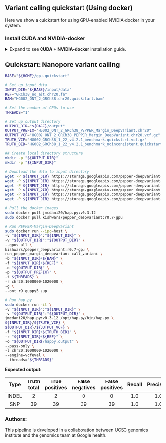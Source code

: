 ## Variant calling quickstart (Using docker)
Here we show a quickstart for using GPU-enabled NVIDIA-docker in your system.

### Install CUDA and NVIDIA-docker
<details>
<summary>
Expand to see <b>CUDA + NVIDIA-docker</b> installation guide.
</summary>

##### Preprocessing: Install CUDA [must be installed by root]
Install CUDA toolkit 11.0 from the [CUDA archive](https://developer.nvidia.com/cuda-toolkit-archive).

Here are the instructions to install CUDA 11.0 on Ubuntu 20.04LTS:
```bash
# Verify you have CUDA capable GPUs:
lspci | grep -i nvidia

# Verify Linux version
uname -m && cat /etc/*release
# Expected output: x86_64

sudo apt-get -qq -y update
sudo apt-get -qq -y install gcc wget make

# Install proper kernel headers: This is for ubuntu
# Details: https://docs.nvidia.com/cuda/cuda-installation-guide-linux/index.html
sudo apt-get install linux-headers-$(uname -r)

wget https://developer.download.nvidia.com/compute/cuda/11.2.0/local_installers/cuda_11.2.0_460.27.04_linux.run
sudo sh cuda_11.2.0_460.27.04_linux.run
```
##### Step 1.1: Install docker
Please install docker and wget if you don't have it installed already. You can install docker for other distros from here:
* [CentOS](https://docs.docker.com/engine/install/centos/) docker installation guide
* [Debian/Raspbian](https://docs.docker.com/engine/install/debian/) docker installation guide
* [Fedora](https://docs.docker.com/engine/install/fedora/) installation guide
* [Ubuntu](https://docs.docker.com/engine/install/ubuntu/) installation guide

We show the installation instructions for Ubuntu here:
```bash
# Install wget to download data files.
sudo apt-get -qq -y update
sudo apt-get -qq -y install wget

# Install docker using instructions on:
# https://docs.docker.com/install/linux/docker-ce/ubuntu/
sudo apt-get -qq -y install apt-transport-https ca-certificates curl gnupg-agent software-properties-common
curl -fsSL https://download.docker.com/linux/ubuntu/gpg | sudo apt-key add -

sudo add-apt-repository \
"deb [arch=amd64] https://download.docker.com/linux/ubuntu \
$(lsb_release -cs) \
stable"

sudo apt-get -qq -y update
sudo apt-get -qq -y install docker-ce
docker --version

# To add the user to avoid running docker with sudo:
# Details: https://docs.docker.com/engine/install/linux-postinstall/

sudo groupadd docker
sudo usermod -aG docker $USER

# Log out and log back in so that your group membership is re-evaluated.

# After logging back in.
docker run hello-world

# If you can run docker without sudo then change the following commands accordingly.
```

##### Step 1.1: Install nvidia-docker
Install nvidia docker following these [instructions](https://docs.nvidia.com/datacenter/cloud-native/container-toolkit/install-guide.html#getting-started).

```bash
distribution=$(. /etc/os-release;echo $ID$VERSION_ID) \
&& curl -s -L https://nvidia.github.io/nvidia-docker/gpgkey | sudo apt-key add - \
&& curl -s -L https://nvidia.github.io/nvidia-docker/$distribution/nvidia-docker.list | sudo tee /etc/apt/sources.list.d/nvidia-docker.list

sudo apt-get update

sudo apt-get install -y nvidia-docker2

sudo systemctl restart docker

sudo docker run --rm --gpus all nvidia/cuda:11.0-base nvidia-smi
# The output show show all your GPUs, if you enabled Docker for users then you should be able to run nvidia-docker without sudo
```
</details>

## Quickstart: Nanopore variant calling
```bash
BASE="${HOME}/gpu-quickstart"

# Set up input data
INPUT_DIR="${BASE}/input/data"
REF="GRCh38_no_alt.chr20.fa"
BAM="HG002_ONT_2_GRCh38.chr20.quickstart.bam"

# Set the number of CPUs to use
THREADS="1"

# Set up output directory
OUTPUT_DIR="${BASE}/output"
OUTPUT_PREFIX="HG002_ONT_2_GRCh38_PEPPER_Margin_DeepVariant.chr20"
OUTPUT_VCF="HG002_ONT_2_GRCh38_PEPPER_Margin_DeepVariant.chr20.vcf.gz"
TRUTH_VCF="HG002_GRCh38_1_22_v4.2.1_benchmark.quickstart.vcf.gz"
TRUTH_BED="HG002_GRCh38_1_22_v4.2.1_benchmark_noinconsistent.quickstart.bed"

## Create local directory structure
mkdir -p "${OUTPUT_DIR}"
mkdir -p "${INPUT_DIR}"

# Download the data to input directory
wget -P ${INPUT_DIR} https://storage.googleapis.com/pepper-deepvariant-public/quickstart_data/HG002_ONT_2_GRCh38.chr20.quickstart.bam
wget -P ${INPUT_DIR} https://storage.googleapis.com/pepper-deepvariant-public/quickstart_data/HG002_ONT_2_GRCh38.chr20.quickstart.bam.bai
wget -P ${INPUT_DIR} https://storage.googleapis.com/pepper-deepvariant-public/quickstart_data/GRCh38_no_alt.chr20.fa
wget -P ${INPUT_DIR} https://storage.googleapis.com/pepper-deepvariant-public/quickstart_data/GRCh38_no_alt.chr20.fa.fai
wget -P ${INPUT_DIR} https://storage.googleapis.com/pepper-deepvariant-public/quickstart_data/HG002_GRCh38_1_22_v4.2.1_benchmark.quickstart.vcf.gz
wget -P ${INPUT_DIR} https://storage.googleapis.com/pepper-deepvariant-public/quickstart_data/HG002_GRCh38_1_22_v4.2.1_benchmark_noinconsistent.quickstart.bed

# Pull the docker images
sudo docker pull jmcdani20/hap.py:v0.3.12
sudo docker pull kishwars/pepper_deepvariant:r0.7-gpu

# Run PEPPER-Margin-DeepVariant
sudo docker run --ipc=host \
-v "${INPUT_DIR}":"${INPUT_DIR}" \
-v "${OUTPUT_DIR}":"${OUTPUT_DIR}" \
--gpus all \
kishwars/pepper_deepvariant:r0.7-gpu \
run_pepper_margin_deepvariant call_variant \
-b "${INPUT_DIR}/${BAM}" \
-f "${INPUT_DIR}/${REF}" \
-o "${OUTPUT_DIR}" \
-p "${OUTPUT_PREFIX}" \
-t ${THREADS} \
-r chr20:1000000-1020000 \
-g \
--ont_r9_guppy5_sup

# Run hap.py
sudo docker run -it \
-v "${INPUT_DIR}":"${INPUT_DIR}" \
-v "${OUTPUT_DIR}":"${OUTPUT_DIR}" \
jmcdani20/hap.py:v0.3.12 /opt/hap.py/bin/hap.py \
${INPUT_DIR}/${TRUTH_VCF} \
${OUTPUT_DIR}/${OUTPUT_VCF} \
-f "${INPUT_DIR}/${TRUTH_BED}" \
-r "${INPUT_DIR}/${REF}" \
-o "${OUTPUT_DIR}/happy.output" \
--pass-only \
-l chr20:1000000-1020000 \
--engine=vcfeval \
--threads="${THREADS}"
```

**Expected output:**

|  Type | Truth<br>total | True<br>positives | False<br>negatives | False<br>positives | Recall | Precision | F1-Score |
|:-----:|:--------------:|:-----------------:|:------------------:|:------------------:|:------:|:---------:|:--------:|
| INDEL |        2       |         2         |          0         |          0         |   1.0  |    1.0    |    1.0   |
|  SNP  |       39       |         39        |         39         |         39         |   1.0  |    1.0    |    1.0   |

### Authors:
This pipeline is developed in a collaboration between UCSC genomics institute and the genomics team at Google health.
